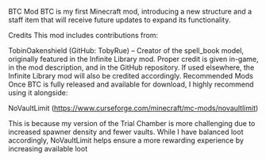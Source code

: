 BTC Mod
BTC is my first Minecraft mod, introducing a new structure and a staff item that will receive future updates to expand its functionality.

Credits
This mod includes contributions from:

TobinOakenshield (GitHub: TobyRue) – Creator of the spell_book model, originally featured in the Infinite Library mod.
Proper credit is given in-game, in the mod description, and in the GitHub repository.
If used elsewhere, the Infinite Library mod will also be credited accordingly.
Recommended Mods
Once BTC is fully released and available for download, I highly recommend using it alongside:

NoVaultLimit (https://www.curseforge.com/minecraft/mc-mods/novaultlimit)

This is because my version of the Trial Chamber is more challenging due to increased spawner density and fewer vaults. While I have balanced loot accordingly, NoVaultLimit helps ensure a more rewarding experience by increasing available loot
